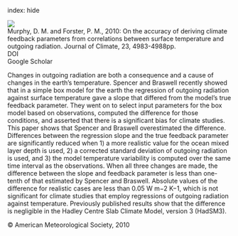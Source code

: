 index: hide

<div class="Citation">
    <div class="Citation-thumb CitationThumb-linked"  data-href="https://doi.org/10.1175/2010jcli3657.1">
      <img src="https://static.claimspace.cloud/climate-study-static/refs/thumbs/10/Murphy_and_Forster_2010-thumb.png" />
    </div>

  <div class="Citation-body">
    <div class="Citation-text">Murphy, D. M. and Forster, P. M., 2010: On the accuracy of deriving climate feedback parameters from correlations between surface temperature and outgoing radiation. <span class="Article-journal">Journal of Climate, </span><span class="Article-volume">23, </span>4983-4988pp.</div>
    <div class="Citation-links">
      <div class="CitationLink" data-href="https://doi.org/10.1175/2010jcli3657.1">
        <div class="CitationLink-icon CitationLink-Doi"></div>
        <div class="CitationLink-text">DOI</div>
      </div>
      <div class="CitationLink" data-href="https://scholar.google.com/scholar?q=10.1175/2010jcli3657.1">
        <div class="CitationLink-icon CitationLink-Scholar"></div>
        <div class="CitationLink-text">Google Scholar</div>
      </div>
    </div>
  </div>
</div>

Changes in outgoing radiation are both a consequence and a cause of changes in the earth’s temperature. Spencer and Braswell recently showed that in a simple box model for the earth the regression of outgoing radiation against surface temperature gave a slope that differed from the model’s true feedback parameter. They went on to select input parameters for the box model based on observations, computed the difference for those conditions, and asserted that there is a significant bias for climate studies. This paper shows that Spencer and Braswell overestimated the difference. Differences between the regression slope and the true feedback parameter are significantly reduced when 1) a more realistic value for the ocean mixed layer depth is used, 2) a corrected standard deviation of outgoing radiation is used, and 3) the model temperature variability is computed over the same time interval as the observations. When all three changes are made, the difference between the slope and feedback parameter is less than one-tenth of that estimated by Spencer and Braswell. Absolute values of the difference for realistic cases are less than 0.05 W m−2 K−1, which is not significant for climate studies that employ regressions of outgoing radiation against temperature. Previously published results show that the difference is negligible in the Hadley Centre Slab Climate Model, version 3 (HadSM3).

<div class="Citation-copy">
&copy; American Meteorological Society, 2010
</div>